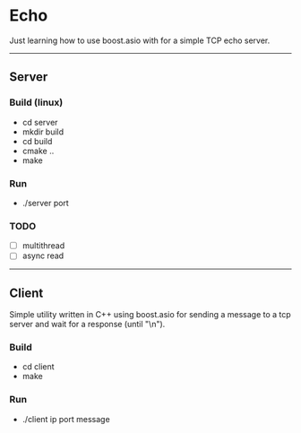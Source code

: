 # Echo
Just learning how to use boost.asio with for a simple TCP echo server.

---

## Server

### Build (linux)
* cd server
* mkdir build
* cd build
* cmake ..
* make

### Run
* ./server port

### **TODO**
- [ ] multithread
- [ ] async read

---

## Client
Simple utility written in C++ using boost.asio  for sending a message to a tcp server and wait for a response (until "\n").

### Build
* cd client
* make

### Run
* ./client ip port message
